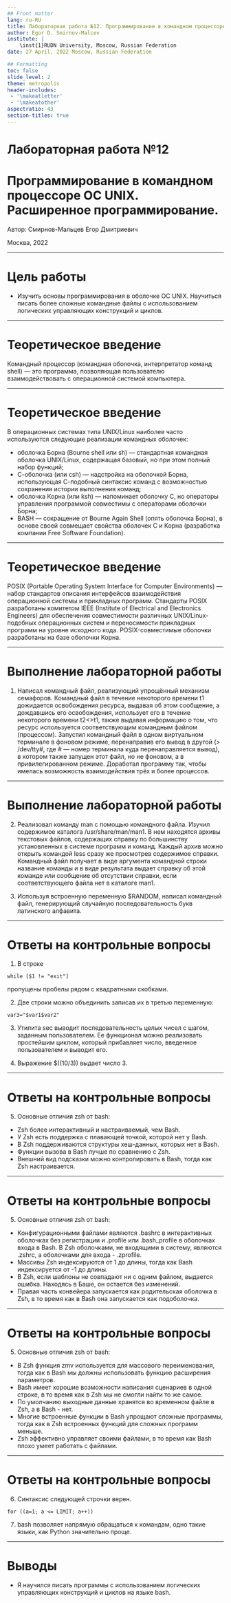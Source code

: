 ```yaml
---
## Front matter
lang: ru-RU
title: Лабораторная работа №12. Программирование в командном процессоре ОС UNIX. Расширенное программирование.
author: Egor D. Smirnov-Malcev
institute: |
	\inst{1}RUDN University, Moscow, Russian Federation
date: 27 April, 2022 Moscow, Russian Federation

## Formatting
toc: false
slide_level: 2
theme: metropolis
header-includes: 
 - '\makeatletter'
 - '\makeatother'
aspectratio: 43
section-titles: true
---
```


# Лабораторная работа №12
# Программирование в командном процессоре ОС UNIX. Расширенное программирование.

Автор: Смирнов-Мальцев Егор Дмитриевич

Москва, 2022

---

# Цель работы

* Изучить основы программирования в оболочке ОС UNIX. Научиться писать более сложные командные файлы с использованием логических управляющих конструкций и циклов.

---

# Теоретическое введение

Командный процессор (командная оболочка, интерпретатор команд shell) — это программа, позволяющая пользователю взаимодействовать с операционной системой компьютера. 

---

# Теоретическое введение

В операционных системах типа UNIX/Linux наиболее часто используются следующие реализации командных оболочек:
* оболочка Борна (Bourne shell или sh) — стандартная командная оболочка UNIX/Linux, содержащая базовый, но при этом полный набор функций;
* С-оболочка (или csh) — надстройка на оболочкой Борна, использующая С-подобный синтаксис команд с возможностью сохранения истории выполнения команд;
* оболочка Корна (или ksh) — напоминает оболочку С, но операторы управления программой совместимы с операторами оболочки Борна;
* BASH — сокращение от Bourne Again Shell (опять оболочка Борна), в основе своей совмещает свойства оболочек С и Корна (разработка компании Free Software Foundation).

---

# Теоретическое введение

POSIX (Portable Operating System Interface for Computer Environments) — набор стандартов описания интерфейсов взаимодействия операционной системы и прикладных программ. Стандарты POSIX разработаны комитетом IEEE (Institute of Electrical and Electronics Engineers) для обеспечения совместимости различных UNIX/Linux-подобных операционных систем и переносимости прикладных программ на уровне исходного кода. POSIX-совместимые оболочки разработаны на базе оболочки Корна.

---

# Выполнение лабораторной работы

1. Написал командный файл, реализующий упрощённый механизм семафоров. Командный файл в течение некоторого времени t1 дожидается освобождения ресурса, выдавая об этом сообщение, а дождавшись его освобождения, использует его в течение некоторого времени t2<>t1, также выдавая информацию о том, что ресурс используется соответствующим командным файлом (процессом). Запустил командный файл в одном виртуальном терминале в фоновом режиме, перенаправив его вывод в другой (> /dev/tty#, где # — номер терминала куда перенаправляется вывод), в котором также запущен этот файл, но не фоновом, а в привилегированном режиме. Доработал программу так, чтобы имелась возможность взаимодействия трёх и более процессов.

---

# Выполнение лабораторной работы

2. Реализовал команду man с помощью командного файла. Изучил содержимое каталога /usr/share/man/man1. В нем находятся архивы текстовых файлов, содержащих справку по большинству установленных в системе программ и команд. Каждый архив можно открыть командой less сразу же просмотрев содержимое справки. Командный файл получает в виде аргумента командной строки название команды и в виде результата выдает справку об этой команде или сообщение об отсутствии справки, если соответствующего файла нет в каталоге man1.

3. Используя встроенную переменную $RANDOM, написал командный файл, генерирующий случайную последовательность букв латинского алфавита.

---

# Ответы на контрольные вопросы

1. В строке 
```
while [$1 != "exit"]
```
пропущены пробелы рядом с квадратными скобками.

2. Две строки можно объединить записав их в третью переменную:
```
var3="$var1$var2"
```

3. Утилита sec выводит последовательность целых чисел с шагом, заданным пользователем. Ее функционал можно реализовать простейшим циклом, который прибавляет число, введенное пользователем и выводит его.

4. Выражение $((10/3)) выдает число 3.

---

# Ответы на контрольные вопросы

5. Основные отличия zsh от bash:
* Zsh более интерактивный и настраиваемый, чем Bash.
* У Zsh есть поддержка с плавающей точкой, которой нет у Bash.
* В Zsh поддерживаются структуры хеш-данных, которых нет в Bash.
* Функции вызова в Bash лучше по сравнению с Zsh.
* Внешний вид подсказки можно контролировать в Bash, тогда как Zsh настраивается.

---

# Ответы на контрольные вопросы

5. Основные отличия zsh от bash:
* Конфигурационными файлами являются .bashrc в интерактивных оболочках без регистрации и .profile или .bash_profile в оболочках входа в Bash. В Zsh оболочками, не входящими в систему, являются .zshrc, а оболочками для входа - .zprofile.
* Массивы Zsh индексируются от 1 до длины, тогда как Bash индексируется от -1 до длины.
* В Zsh, если шаблоны не совпадают ни с одним файлом, выдается ошибка. Находясь в Баше, он остается без изменений.
* Правая часть конвейера запускается как родительская оболочка в Zsh, в то время как в Bash она запускается как подоболочка.

---

# Ответы на контрольные вопросы

5. Основные отличия zsh от bash:
* В Zsh функция zmv используется для массового переименования, тогда как в Bash мы должны использовать функцию расширения параметров.
* Bash имеет хорошие возможности написания сценариев в одной строке, в то время как в Zsh мы не смогли найти то же самое.
* По умолчанию выходные данные хранятся во временном файле в Zsh, а в Bash - нет.
* Многие встроенные функции в Bash упрощают сложные программы, тогда как в Zsh встроенных функций для сложных программ меньше.
* Zsh эффективно управляет своими файлами, в то время как Bash плохо умеет работать с файлами.

---

# Ответы на контрольные вопросы

6. Синтаксис следующей строчки верен.
```
for ((a=1; a <= LIMIT; a++))
```

7. bash позволяет напрямую обращаться к командам, одно такие языки, как Python значительно проще.
---

# Выводы

* Я научился писать программы с использованием логических управляющих конструкций и циклов на языке bash.
